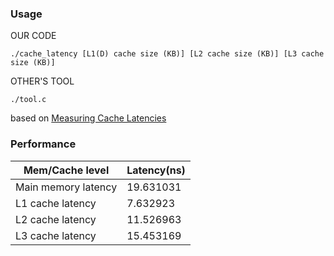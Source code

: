 ### Usage
OUR CODE
```
./cache_latency [L1(D) cache size (KB)] [L2 cache size (KB)] [L3 cache size (KB)]
```
OTHER'S TOOL
```
./tool.c
```
based on [Measuring Cache Latencies](https://stackoverflow.com/questions/21369381/measuring-cache-latencie)

### Performance

|   Mem/Cache level   | Latency(ns)|
|---------------------|------------|
| Main memory latency |  19.631031 |
|  L1 cache latency   |  7.632923  |
|  L2 cache latency   |  11.526963 |
|  L3 cache latency   |  15.453169 |
